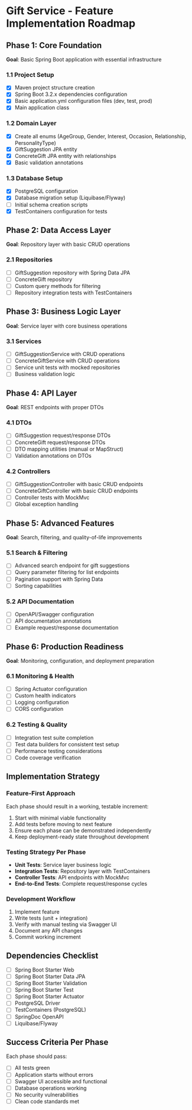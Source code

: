 # Gift Service - Feature Implementation Roadmap

## Phase 1: Core Foundation
**Goal**: Basic Spring Boot application with essential infrastructure

### 1.1 Project Setup
- [x] Maven project structure creation
- [x] Spring Boot 3.2.x dependencies configuration
- [x] Basic application.yml configuration files (dev, test, prod)
- [x] Main application class

### 1.2 Domain Layer
- [x] Create all enums (AgeGroup, Gender, Interest, Occasion, Relationship, PersonalityType)
- [x] GiftSuggestion JPA entity
- [x] ConcreteGift JPA entity with relationships
- [x] Basic validation annotations

### 1.3 Database Setup
- [x] PostgreSQL configuration
- [x] Database migration setup (Liquibase/Flyway)
- [ ] Initial schema creation scripts
- [x] TestContainers configuration for tests

## Phase 2: Data Access Layer
**Goal**: Repository layer with basic CRUD operations

### 2.1 Repositories
- [ ] GiftSuggestion repository with Spring Data JPA
- [ ] ConcreteGift repository
- [ ] Custom query methods for filtering
- [ ] Repository integration tests with TestContainers

## Phase 3: Business Logic Layer
**Goal**: Service layer with core business operations

### 3.1 Services
- [ ] GiftSuggestionService with CRUD operations
- [ ] ConcreteGiftService with CRUD operations
- [ ] Service unit tests with mocked repositories
- [ ] Business validation logic

## Phase 4: API Layer
**Goal**: REST endpoints with proper DTOs

### 4.1 DTOs
- [ ] GiftSuggestion request/response DTOs
- [ ] ConcreteGift request/response DTOs
- [ ] DTO mapping utilities (manual or MapStruct)
- [ ] Validation annotations on DTOs

### 4.2 Controllers
- [ ] GiftSuggestionController with basic CRUD endpoints
- [ ] ConcreteGiftController with basic CRUD endpoints
- [ ] Controller tests with MockMvc
- [ ] Global exception handling

## Phase 5: Advanced Features
**Goal**: Search, filtering, and quality-of-life improvements

### 5.1 Search & Filtering
- [ ] Advanced search endpoint for gift suggestions
- [ ] Query parameter filtering for list endpoints
- [ ] Pagination support with Spring Data
- [ ] Sorting capabilities

### 5.2 API Documentation
- [ ] OpenAPI/Swagger configuration
- [ ] API documentation annotations
- [ ] Example request/response documentation

## Phase 6: Production Readiness
**Goal**: Monitoring, configuration, and deployment preparation

### 6.1 Monitoring & Health
- [ ] Spring Actuator configuration
- [ ] Custom health indicators
- [ ] Logging configuration
- [ ] CORS configuration

### 6.2 Testing & Quality
- [ ] Integration test suite completion
- [ ] Test data builders for consistent test setup
- [ ] Performance testing considerations
- [ ] Code coverage verification

## Implementation Strategy

### Feature-First Approach
Each phase should result in a working, testable increment:
1. Start with minimal viable functionality
2. Add tests before moving to next feature
3. Ensure each phase can be demonstrated independently
4. Keep deployment-ready state throughout development

### Testing Strategy Per Phase
- **Unit Tests**: Service layer business logic
- **Integration Tests**: Repository layer with TestContainers
- **Controller Tests**: API endpoints with MockMvc
- **End-to-End Tests**: Complete request/response cycles

### Development Workflow
1. Implement feature
2. Write tests (unit + integration)
3. Verify with manual testing via Swagger UI
4. Document any API changes
5. Commit working increment

## Dependencies Checklist
- [ ] Spring Boot Starter Web
- [ ] Spring Boot Starter Data JPA
- [ ] Spring Boot Starter Validation
- [ ] Spring Boot Starter Test
- [ ] Spring Boot Starter Actuator
- [ ] PostgreSQL Driver
- [ ] TestContainers (PostgreSQL)
- [ ] SpringDoc OpenAPI
- [ ] Liquibase/Flyway

## Success Criteria Per Phase
Each phase should pass:
- [ ] All tests green
- [ ] Application starts without errors
- [ ] Swagger UI accessible and functional
- [ ] Database operations working
- [ ] No security vulnerabilities
- [ ] Clean code standards met